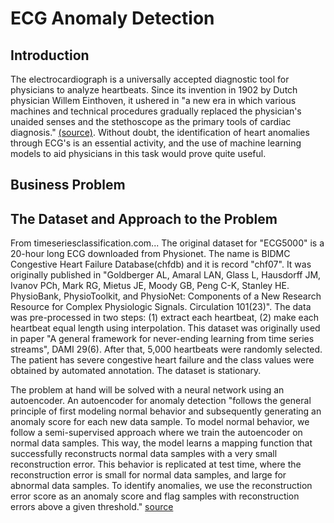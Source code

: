 # ECG Anomaly Detection

## Introduction

The electrocardiograph is a universally accepted diagnostic tool for physicians to analyze heartbeats.  Since its invention in 1902 by Dutch physician Willem Einthoven, it ushered in "a new era in which various machines and technical procedures gradually replaced the physician's unaided senses and the stethoscope as the primary tools of cardiac diagnosis." [ (source)](https://pubmed.ncbi.nlm.nih.gov/8184849/#:~:text=The%20invention%20of%20the%20electrocardiograph,arrhythmias%20and%20acute%20myocardial%20infarction.). Without doubt, the identification of heart anomalies through ECG's is an essential activity, and the use of machine learning models to aid physicians in this task would prove quite useful.

## Business Problem

## The Dataset and Approach to the Problem
From timeseriesclassification.com... The original dataset for "ECG5000" is a 20-hour long ECG downloaded from Physionet. The name is BIDMC Congestive Heart Failure Database(chfdb) and it is record "chf07". It was originally published in "Goldberger AL, Amaral LAN, Glass L, Hausdorff JM, Ivanov PCh, Mark RG, Mietus JE, Moody GB, Peng C-K, Stanley HE. PhysioBank, PhysioToolkit, and PhysioNet: Components of a New Research Resource for Complex Physiologic Signals. Circulation 101(23)". The data was pre-processed in two steps: (1) extract each heartbeat, (2) make each heartbeat equal length using interpolation. This dataset was originally used in paper "A general framework for never-ending learning from time series streams", DAMI 29(6). After that, 5,000 heartbeats were randomly selected. The patient has severe congestive heart failure and the class values were obtained by automated annotation. The dataset is stationary.

The problem at hand will be solved with a neural network using an autoencoder.  An autoencoder for anomaly detection "follows the general principle of first modeling normal behavior and subsequently generating an anomaly score for each new data sample. To model normal behavior, we follow a semi-supervised approach where we train the autoencoder on normal data samples. This way, the model learns a mapping function that successfully reconstructs normal data samples with a very small reconstruction error. This behavior is replicated at test time, where the reconstruction error is small for normal data samples, and large for abnormal data samples. To identify anomalies, we use the reconstruction error score as an anomaly score and flag samples with reconstruction errors above a given threshold." [ source](https://ff12.fastforwardlabs.com/)


